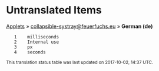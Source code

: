 # Untranslated Items
[Applets](../../../README.md) &#187; [collapsible-systray@feuerfuchs.eu](../README.md) &#187; **German (de)**

       1	milliseconds
       2	Internal use
       3	px
       4	seconds

<sup>This translation status table was last updated on 2017-10-02, 14:37 UTC.</sup>
